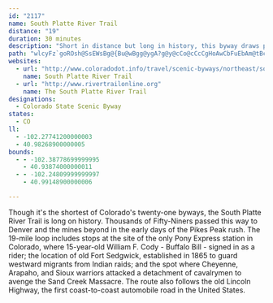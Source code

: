 ```yaml
---
id: "2117"
name: South Platte River Trail
distance: "19"
duration: 30 minutes
description: "Short in distance but long in history, this byway draws pioneer memories up out of the plains--wagon ruts from the move to the Great West, the peril of Indian attacks, big cattle drives, daring Pony Express riders, nearly forgotten outposts are all here."
path: "wlcyFz`goROsh@SsEWsBg@{Bu@wBgg@ygA?g@y@cCo@cCcCgHoAwCbFuEbAm@tBc@fBH`Bh@|BbBh^bYtAr@|@RdBTvCAhB_@bAa@dBeA`~@un@lAtCxCjC`@j@dRfc@dAfBvTb[nZxh@jClFrHdSfB`Gx@pDnBnKb@dBhBrFtAtCxAvC|@nArTnYrCfEfChEfA~BzCdIpK~^pK~c@dKf^x@bETvD@~MEzhB[vfBZb`Co@tzCadADiq@f@_PLU_u@Xwc@^{PNco@Io|ANy_AOsHeAgHaAmDeB{DoAmBsAeBoOgQwJ{K{EaFat@cl@sS{Q_DsD{AeCy@mBo@qBi@oB[sBi@aGy@wjE"
websites:
  - url: "http://www.coloradodot.info/travel/scenic-byways/northeast/so-platte-trail"
    name: South Platte River Trail
  - url: "http://www.rivertrailonline.org"
    name: The South Platte River Trail
designations:
  - Colorado State Scenic Byway
states:
  - CO
ll:
  - -102.27741200000003
  - 40.98268900000005
bounds:
  - - -102.38778699999995
    - 40.93874000000011
  - - -102.24809999999997
    - 40.99148900000006

---
```


Though it's the shortest of Colorado's twenty-one byways, the
South Platte River Trail is long on history. Thousands of
Fifty-Niners passed this way to Denver and the mines beyond in the
early days of the Pikes Peak rush. The 19-mile loop includes stops
at the site of the only Pony Express station in Colorado, where
15-year-old William F. Cody - Buffalo Bill - signed in as a rider;
the location of old Fort Sedgwick, established in 1865 to guard
westward migrants from Indian raids; and the spot where Cheyenne,
Arapaho, and Sioux warriors attacked a detachment of cavalrymen to
avenge the Sand Creek Massacre. The route also follows the old
Lincoln Highway, the first coast-to-coast automobile road in the
United States.
